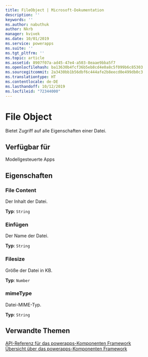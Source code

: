 ```yaml
---
title: FileObject | Microsoft-Dokumentation
description: ''
keywords: ''
ms.author: nabuthuk
author: Nkrb
manager: kvivek
ms.date: 10/01/2019
ms.service: powerapps
ms.suite: ''
ms.tgt_pltfrm: ''
ms.topic: article
ms.assetid: 8907f07a-ad45-47e4-a503-8eaae9bba5f7
ms.openlocfilehash: ba13630b4fcf36b5eb8cd4e0a8c5f099b6c85303
ms.sourcegitcommit: 2a3430bb1b56dbf6c444afe2b8eecd0e499db0c3
ms.translationtype: HT
ms.contentlocale: de-DE
ms.lasthandoff: 10/12/2019
ms.locfileid: "72344000"
---
```

# <a name="fileobject"></a>File Object

Bietet Zugriff auf alle Eigenschaften einer Datei.

## <a name="available-for"></a>Verfügbar für

Modellgesteuerte Apps

## <a name="properties"></a>Eigenschaften

### <a name="filecontent"></a>File Content

Der Inhalt der Datei.

**Typ**: `String`

### <a name="filename"></a>Einfügen

Der Name der Datei.

**Typ**: `String`

### <a name="filesize"></a>Filesize

Größe der Datei in KB.

**Typ**: `Number`

### <a name="mimetype"></a>mimeType

Datei-MIME-Typ.

**Typ**: `String`

## <a name="related-topics"></a>Verwandte Themen

[API-Referenz für das powerapps-Komponenten Framework](../reference/index.md)<br/>
[Übersicht über das powerapps-Komponenten Framework](../overview.md)